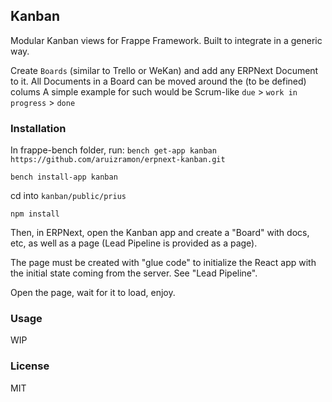 ## Kanban

Modular Kanban views for Frappe Framework. Built to integrate in a generic
way.

Create `Boards` (similar to Trello or WeKan) and add any ERPNext Document to it.
All Documents in a Board can be moved around the (to be defined) colums
A simple example for such would be Scrum-like `due` > `work in progress` > `done`

### Installation
In frappe-bench folder, run:
`bench get-app kanban https://github.com/aruizramon/erpnext-kanban.git`

`bench install-app kanban`

 cd into `kanban/public/prius`

 `npm install`

Then, in ERPNext, open the Kanban app and create a "Board" with docs, etc, as well as a page (Lead Pipeline is provided as a page).

The page must be created with "glue code" to initialize the React app with the initial state coming from the server. See "Lead Pipeline".

Open the page, wait for it to load, enjoy.


### Usage
WIP

### License

MIT
